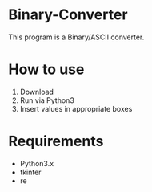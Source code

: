 # Binary-Converter

This program is a Binary/ASCII converter.

How to use
==========
1. Download
2. Run via Python3
3. Insert values in appropriate boxes

Requirements
============
- Python3.x
- tkinter
- re
